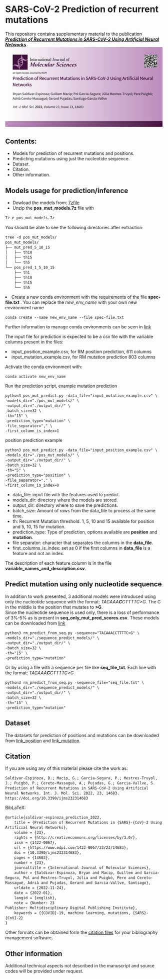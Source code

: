 # SARS-CoV-2 Prediction of recurrent mutations  
This repository contains supplementary material to the publication **<i>[Prediction of Recurrent Mutations in SARS-CoV-2 Using Artificial Neural Networks](https://www.mdpi.com/1422-0067/23/23/14683) </i>**.  
![](imgs/Article_Banner_MDPI_ijms-23-14683.tif)  

## Contents:  
* Models for prediction of recurrent mutations and positions.  
* Predicting mutations using just the nucleotide sequence.  
* Dataset.  
* Citation.  
* Other information.  

## Models usage for prediction/inference
<ul>
<li> Dowload the models from:  <a href="https://rovira-my.sharepoint.com/:u:/g/personal/39706766-a_epp_urv_cat/EbpFCfw0L3hMunIpUs7wYK0BHyJjDkv_UFzBiun5xnSHow?e=IDvMqR">7zfile</a>  </li>
<li> Unzip the <strong>pos_mut_models.7z</strong> file with </li>  
</ul>

```bash  
7z e pos_mut_models.7z
```

You should be able to see the following directories after extraction:  
```
tree -d pos_mut_models/
pos_mut_models/
├── mut_pred_5_10_15
│   ├── th10
│   ├── th15
│   └── th5
└── pos_pred_1_5_10_15
    ├── th1
    ├── th10
    ├── th15
    └── th5
```

<li> Create a new conda environment with the requirements of the file <strong>spec-file.txt</strong> . You can replace the <i>new_env_name</i> with your own new environment name</li>
  
```
conda create --name new_env_name --file spec-file.txt
```
Further information to manage conda environments can be seen in [link](https://docs.conda.io/projects/conda/en/latest/user-guide/tasks/manage-environments.html#cloning-an-environment)   

The input file for prediction is expected to be a csv file with the variable columns present in the files:
<li>input_position_example.csv, for RM position prediction, 611 columns </li>
<li>input_mutation_example.csv, for RM mutation prediction 803 columns </li>

Activate the conda environment with:

```
conda activate new_env_name
```
Run the prediction script, example mutation prediction
```
python3 pos_mut_predict.py -data_file="input_mutation_example.csv" \
-models_dir="./pos_mut_models/" \
-output_dir="./output_dir/" \
-batch_size=32 \
-th="15" \
-prediction_type="mutation" \
-file_separator="," \
-first_column_is_index=1 
```
position prediction example
```
python3 pos_mut_predict.py -data_file="input_position_example.csv" \
-models_dir="./pos_mut_models/" \
-output_dir="./output_dir/" \
-batch_size=32 \
-th="5" \
-prediction_type="position" \
-file_separator="," \
-first_column_is_index=0 
```

* data_file: input file with the features used to predict.
* models_dir: directory where the models are stored.
* output_dir: directory where to save the predictions.
* batch_size: Amount of rows from the data_file to process at the same time. 
* th: Recurrent Mutation threshold. 1, 5, 10 and 15 available for position and 5, 10, 15 for mutation.
* prediction_type: Type of prediction, options available are **position** and **mutation**.
* file separator: character that separates the columns in the **data_file**.
* first_columns_is_index: set as 0 if the first columns in **data_file** is a feature and not an index.


The description of each feature column is in the file **variable_names_and_description.csv**.

## Predict mutation using only nucleotide sequence
In addition to work presented, 3 additional models were introduced using only the nucleotide sequence with the format: <i>TACAAA**C**CTTTTC>G</i>. The C in the middle is the position that mutates to **>G**.  
Since the nucleotide sequence is used only, there is a loss of performance of 3%-5% as is present in **seq_only_mut_pred_scores.csv**. 
These models can be downloaded from [link](https://rovira-my.sharepoint.com/:u:/g/personal/y-6848578-c_epp_urv_cat/EUO6H3_WKtdOrQNojm65KNMBEt53_vqxo0BOH8HvNJyisQ?e=OV4GRb) 
```
python3 rm_predict_from_seq.py -sequence="TACAAACCTTTTC>G" \
-models_dir="./sequence_predict_models/" \
-output_dir="./output_dir/" \
-batch_size=32 \
-th="15" \
-prediction_type="mutation"
```
Or by using a file with a sequence per file like **seq_file_txt**. Each line with the format: <i>TACAAA**C**CTTTTC>G</i>
```
python3 rm_predict_from_seq.py -sequence_file="seq_file.txt" \
-models_dir="./sequence_predict_models/" \
-output_dir="./output_dir/" \
-batch_size=32 \
-th="15" \
-prediction_type="mutation"
```
## Dataset  
The datasets for prediction of positions and mutations can be downloaded from  [link_position](https://rovira-my.sharepoint.com/:u:/g/personal/39706766-a_epp_urv_cat/EVj_jsvLMJVGnlQtYGU17bsBUUbfwKW-uuXFM2NJ4mDqKg?e=JbWzSh) and  [link_mutation](https://rovira-my.sharepoint.com/:u:/g/personal/39706766-a_epp_urv_cat/EcC_KBLrb7pDt-LnTUe_7NoBfUDGuaQoplGW23Z7Ce7LRw?e=pIiJhX).

## Citation
If you are using any of this material please cite the work as:  
```
Saldivar-Espinoza, B.; Macip, G.; Garcia-Segura, P.; Mestres-Truyol, J.; Puigbò, P.; Cereto-Massagué, A.; Pujadas, G.; Garcia-Vallve, S. Prediction of Recurrent Mutations in SARS-CoV-2 Using Artificial Neural Networks. Int. J. Mol. Sci. 2022, 23, 14683. https://doi.org/10.3390/ijms232314683
```
BibLaTeX:  
```
@article{saldivar-espinoza_prediction_2022,
	title = {Prediction of Recurrent Mutations in {SARS}-{CoV}-2 Using Artificial Neural Networks},
	volume = {23},
	rights = {http://creativecommons.org/licenses/by/3.0/},
	issn = {1422-0067},
	url = {https://www.mdpi.com/1422-0067/23/23/14683},
	doi = {10.3390/ijms232314683},
	pages = {14683},
	number = {23},
	journaltitle = {International Journal of Molecular Sciences},
	author = {Saldivar-Espinoza, Bryan and Macip, Guillem and Garcia-Segura, Pol and Mestres-Truyol, Júlia and Puigbò, Pere and Cereto-Massagué, Adrià and Pujadas, Gerard and Garcia-Vallve, Santiago},
	urldate = {2022-11-24},
	date = {2022-01},
	langid = {english},
	note = {Number: 23
Publisher: Multidisciplinary Digital Publishing Institute},
	keywords = {{COVID}-19, machine learning, mutations, {SARS}-{CoV}-2}
}
```
Other formats can be obtained form the [citation files](https://github.com/bsaldivaremc2/sarscov2_rm_prediction/tree/main/citation_files) for your bibliography management software.


## Other information
Additional technical aspects not described in the manuscript and source codes will be provided under request.